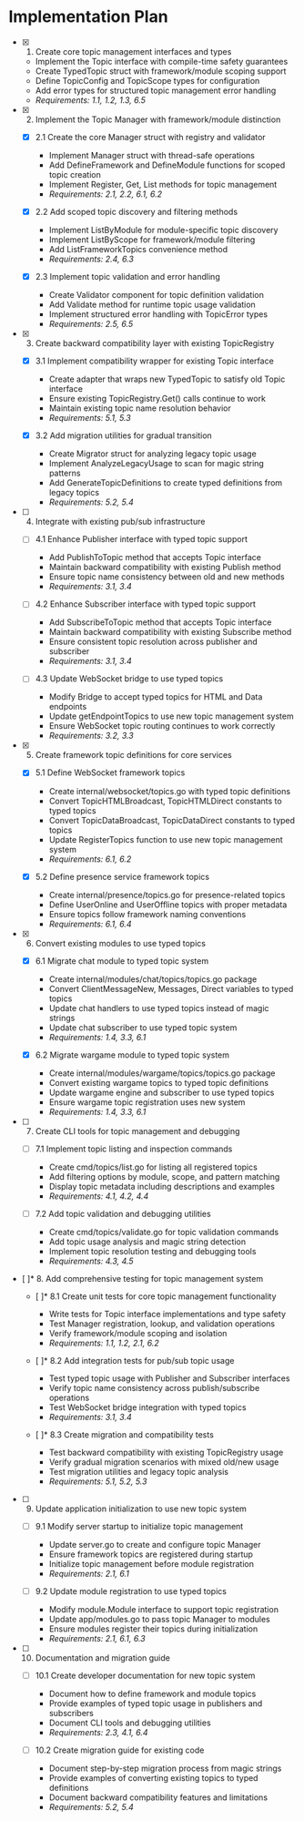 # Implementation Plan

- [x] 1. Create core topic management interfaces and types

  - Implement the Topic interface with compile-time safety guarantees
  - Create TypedTopic struct with framework/module scoping support
  - Define TopicConfig and TopicScope types for configuration
  - Add error types for structured topic management error handling
  - _Requirements: 1.1, 1.2, 1.3, 6.5_

- [x] 2. Implement the Topic Manager with framework/module distinction

  - [x] 2.1 Create the core Manager struct with registry and validator

    - Implement Manager struct with thread-safe operations
    - Add DefineFramework and DefineModule functions for scoped topic creation
    - Implement Register, Get, List methods for topic management
    - _Requirements: 2.1, 2.2, 6.1, 6.2_

  - [x] 2.2 Add scoped topic discovery and filtering methods

    - Implement ListByModule for module-specific topic discovery
    - Implement ListByScope for framework/module filtering
    - Add ListFrameworkTopics convenience method
    - _Requirements: 2.4, 6.3_

  - [x] 2.3 Implement topic validation and error handling
    - Create Validator component for topic definition validation
    - Add Validate method for runtime topic usage validation
    - Implement structured error handling with TopicError types
    - _Requirements: 2.5, 6.5_

- [x] 3. Create backward compatibility layer with existing TopicRegistry

  - [x] 3.1 Implement compatibility wrapper for existing Topic interface

    - Create adapter that wraps new TypedTopic to satisfy old Topic interface
    - Ensure existing TopicRegistry.Get() calls continue to work
    - Maintain existing topic name resolution behavior
    - _Requirements: 5.1, 5.3_

  - [x] 3.2 Add migration utilities for gradual transition
    - Create Migrator struct for analyzing legacy topic usage
    - Implement AnalyzeLegacyUsage to scan for magic string patterns
    - Add GenerateTopicDefinitions to create typed definitions from legacy topics
    - _Requirements: 5.2, 5.4_

- [ ] 4. Integrate with existing pub/sub infrastructure

  - [ ] 4.1 Enhance Publisher interface with typed topic support

    - Add PublishToTopic method that accepts Topic interface
    - Maintain backward compatibility with existing Publish method
    - Ensure topic name consistency between old and new methods
    - _Requirements: 3.1, 3.4_

  - [ ] 4.2 Enhance Subscriber interface with typed topic support

    - Add SubscribeToTopic method that accepts Topic interface
    - Maintain backward compatibility with existing Subscribe method
    - Ensure consistent topic resolution across publisher and subscriber
    - _Requirements: 3.1, 3.4_

  - [ ] 4.3 Update WebSocket bridge to use typed topics
    - Modify Bridge to accept typed topics for HTML and Data endpoints
    - Update getEndpointTopics to use new topic management system
    - Ensure WebSocket topic routing continues to work correctly
    - _Requirements: 3.2, 3.3_

- [x] 5. Create framework topic definitions for core services

  - [x] 5.1 Define WebSocket framework topics

    - Create internal/websocket/topics.go with typed topic definitions
    - Convert TopicHTMLBroadcast, TopicHTMLDirect constants to typed topics
    - Convert TopicDataBroadcast, TopicDataDirect constants to typed topics
    - Update RegisterTopics function to use new topic management system
    - _Requirements: 6.1, 6.2_

  - [x] 5.2 Define presence service framework topics
    - Create internal/presence/topics.go for presence-related topics
    - Define UserOnline and UserOffline topics with proper metadata
    - Ensure topics follow framework naming conventions
    - _Requirements: 6.1, 6.4_

- [x] 6. Convert existing modules to use typed topics

  - [x] 6.1 Migrate chat module to typed topic system

    - Create internal/modules/chat/topics/topics.go package
    - Convert ClientMessageNew, Messages, Direct variables to typed topics
    - Update chat handlers to use typed topics instead of magic strings
    - Update chat subscriber to use typed topic system
    - _Requirements: 1.4, 3.3, 6.1_

  - [x] 6.2 Migrate wargame module to typed topic system
    - Create internal/modules/wargame/topics/topics.go package
    - Convert existing wargame topics to typed topic definitions
    - Update wargame engine and subscriber to use typed topics
    - Ensure wargame topic registration uses new system
    - _Requirements: 1.4, 3.3, 6.1_

- [ ] 7. Create CLI tools for topic management and debugging

  - [ ] 7.1 Implement topic listing and inspection commands

    - Create cmd/topics/list.go for listing all registered topics
    - Add filtering options by module, scope, and pattern matching
    - Display topic metadata including descriptions and examples
    - _Requirements: 4.1, 4.2, 4.4_

  - [ ] 7.2 Add topic validation and debugging utilities
    - Create cmd/topics/validate.go for topic validation commands
    - Add topic usage analysis and magic string detection
    - Implement topic resolution testing and debugging tools
    - _Requirements: 4.3, 4.5_

- [ ]\* 8. Add comprehensive testing for topic management system

  - [ ]\* 8.1 Create unit tests for core topic management functionality

    - Write tests for Topic interface implementations and type safety
    - Test Manager registration, lookup, and validation operations
    - Verify framework/module scoping and isolation
    - _Requirements: 1.1, 1.2, 2.1, 6.2_

  - [ ]\* 8.2 Add integration tests for pub/sub topic usage

    - Test typed topic usage with Publisher and Subscriber interfaces
    - Verify topic name consistency across publish/subscribe operations
    - Test WebSocket bridge integration with typed topics
    - _Requirements: 3.1, 3.4_

  - [ ]\* 8.3 Create migration and compatibility tests
    - Test backward compatibility with existing TopicRegistry usage
    - Verify gradual migration scenarios with mixed old/new usage
    - Test migration utilities and legacy topic analysis
    - _Requirements: 5.1, 5.2, 5.3_

- [ ] 9. Update application initialization to use new topic system

  - [ ] 9.1 Modify server startup to initialize topic management

    - Update server.go to create and configure topic Manager
    - Ensure framework topics are registered during startup
    - Initialize topic management before module registration
    - _Requirements: 2.1, 6.1_

  - [ ] 9.2 Update module registration to use typed topics
    - Modify module.Module interface to support topic registration
    - Update app/modules.go to pass topic Manager to modules
    - Ensure modules register their topics during initialization
    - _Requirements: 2.1, 6.1, 6.3_

- [ ] 10. Documentation and migration guide

  - [ ] 10.1 Create developer documentation for new topic system

    - Document how to define framework and module topics
    - Provide examples of typed topic usage in publishers and subscribers
    - Document CLI tools and debugging utilities
    - _Requirements: 2.3, 4.1, 6.4_

  - [ ] 10.2 Create migration guide for existing code
    - Document step-by-step migration process from magic strings
    - Provide examples of converting existing topics to typed definitions
    - Document backward compatibility features and limitations
    - _Requirements: 5.2, 5.4_
